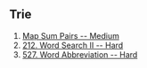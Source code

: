## Trie

1. [Map Sum Pairs -- Medium](https://leetcode.com/problems/map-sum-pairs/)
2. [212. Word Search II -- Hard](https://leetcode.com/problems/word-search-ii)
2. [527. Word Abbreviation -- Hard](https://leetcode.com/problems/word-abbreviation/)

